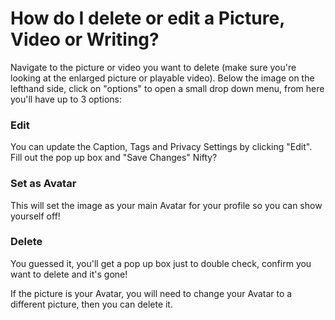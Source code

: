 # How do I delete or edit a Picture, Video or Writing?



Navigate to the picture or video you want to delete (make sure you're looking at the enlarged picture or playable video). Below the image on the lefthand side, click on "options" to open a small drop down menu, from here you'll have up to 3 options:

### Edit 
You can update the Caption, Tags and Privacy Settings by clicking "Edit". Fill out the pop up box and "Save Changes" Nifty?

### Set as Avatar
This will set the image as your main Avatar for your profile so you can show yourself off! 

### Delete 
You guessed it, you'll get a pop up box just to double check, confirm you want to delete and it's gone! 

If the picture is your Avatar, you will need to change your Avatar to a different picture, then you can delete it.




